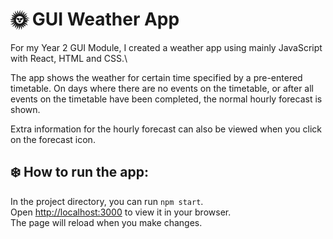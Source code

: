 # 🌞 GUI Weather App

For my Year 2 GUI Module, I created a weather app using mainly JavaScript with React, HTML and CSS.\

The app shows the weather for certain time specified by a pre-entered timetable. On days where there are no events on the timetable, or after all events on the timetable have been completed, the normal hourly forecast is shown. 

Extra information for the hourly forecast can also be viewed when you click on the forecast icon.

## ❄️ How to run the app:

In the project directory, you can run `npm start`.\
Open [http://localhost:3000](http://localhost:3000) to view it in your browser.\
The page will reload when you make changes.
